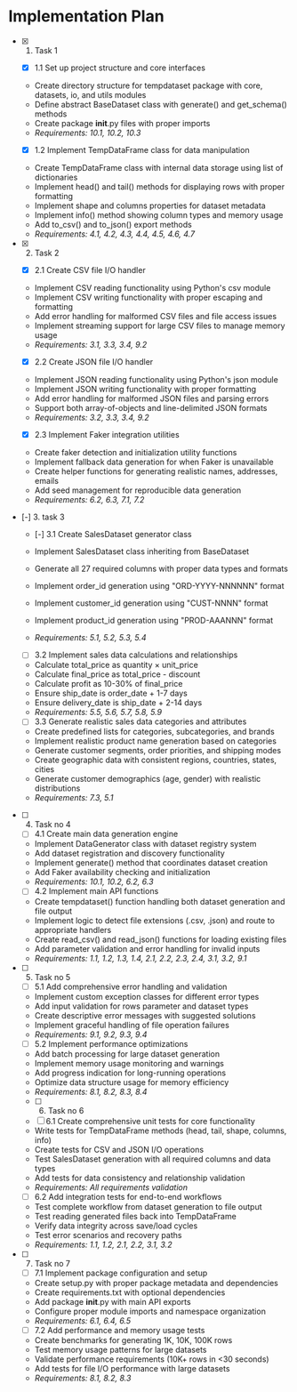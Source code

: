 # Implementation Plan
- [x] 1. Task 1



    - [x] 1.1 Set up project structure and core interfaces


    - Create directory structure for tempdataset package with core, datasets, io, and utils modules
    - Define abstract BaseDataset class with generate() and get_schema() methods
    - Create package __init__.py files with proper imports
    - _Requirements: 10.1, 10.2, 10.3_

    - [x] 1.2 Implement TempDataFrame class for data manipulation


    - Create TempDataFrame class with internal data storage using list of dictionaries
    - Implement head() and tail() methods for displaying rows with proper formatting
    - Implement shape and columns properties for dataset metadata
    - Implement info() method showing column types and memory usage
    - Add to_csv() and to_json() export methods
    - _Requirements: 4.1, 4.2, 4.3, 4.4, 4.5, 4.6, 4.7_

- [x] 2. Task 2



    - [x] 2.1 Create CSV file I/O handler


    - Implement CSV reading functionality using Python's csv module
    - Implement CSV writing functionality with proper escaping and formatting
    - Add error handling for malformed CSV files and file access issues
    - Implement streaming support for large CSV files to manage memory usage
    - _Requirements: 3.1, 3.3, 3.4, 9.2_

    - [x] 2.2 Create JSON file I/O handler


    - Implement JSON reading functionality using Python's json module
    - Implement JSON writing functionality with proper formatting
    - Add error handling for malformed JSON files and parsing errors
    - Support both array-of-objects and line-delimited JSON formats
    - _Requirements: 3.2, 3.3, 3.4, 9.2_

    - [x] 2.3 Implement Faker integration utilities


    - Create faker detection and initialization utility functions
    - Implement fallback data generation for when Faker is unavailable
    - Create helper functions for generating realistic names, addresses, emails
    - Add seed management for reproducible data generation
    - _Requirements: 6.2, 6.3, 7.1, 7.2_

- [-] 3. task 3


    - [-] 3.1 Create SalesDataset generator class

    - Implement SalesDataset class inheriting from BaseDataset
    - Generate all 27 required columns with proper data types and formats
    - Implement order_id generation using "ORD-YYYY-NNNNNN" format
    - Implement customer_id generation using "CUST-NNNN" format
    - Implement product_id generation using "PROD-AAANNN" format
    - _Requirements: 5.1, 5.2, 5.3, 5.4_

    - [ ] 3.2 Implement sales data calculations and relationships
    - Calculate total_price as quantity × unit_price
    - Calculate final_price as total_price - discount
    - Calculate profit as 10-30% of final_price
    - Ensure ship_date is order_date + 1-7 days
    - Ensure delivery_date is ship_date + 2-14 days
    - _Requirements: 5.5, 5.6, 5.7, 5.8, 5.9_

    - [ ] 3.3 Generate realistic sales data categories and attributes
    - Create predefined lists for categories, subcategories, and brands
    - Implement realistic product name generation based on categories
    - Generate customer segments, order priorities, and shipping modes
    - Create geographic data with consistent regions, countries, states, cities
    - Generate customer demographics (age, gender) with realistic distributions
    - _Requirements: 7.3, 5.1_

- [ ] 4. Task no 4
    - [ ] 4.1 Create main data generation engine
    - Implement DataGenerator class with dataset registry system
    - Add dataset registration and discovery functionality
    - Implement generate() method that coordinates dataset creation
    - Add Faker availability checking and initialization
    - _Requirements: 10.1, 10.2, 6.2, 6.3_

    - [ ] 4.2 Implement main API functions
    - Create tempdataset() function handling both dataset generation and file output
    - Implement logic to detect file extensions (.csv, .json) and route to appropriate handlers
    - Create read_csv() and read_json() functions for loading existing files
    - Add parameter validation and error handling for invalid inputs
    - _Requirements: 1.1, 1.2, 1.3, 1.4, 2.1, 2.2, 2.3, 2.4, 3.1, 3.2, 9.1_

- [ ] 5. Task no 5
    - [ ] 5.1 Add comprehensive error handling and validation
    - Implement custom exception classes for different error types
    - Add input validation for rows parameter and dataset types
    - Create descriptive error messages with suggested solutions
    - Implement graceful handling of file operation failures
    - _Requirements: 9.1, 9.2, 9.3, 9.4_

    - [ ] 5.2 Implement performance optimizations
    - Add batch processing for large dataset generation
    - Implement memory usage monitoring and warnings
    - Add progress indication for long-running operations
    - Optimize data structure usage for memory efficiency
    - _Requirements: 8.1, 8.2, 8.3, 8.4_

    - [ ] 6. Task no 6
    - [ ] 6.1 Create comprehensive unit tests for core functionality
    - Write tests for TempDataFrame methods (head, tail, shape, columns, info)
    - Create tests for CSV and JSON I/O operations
    - Test SalesDataset generation with all required columns and data types
    - Add tests for data consistency and relationship validation
    - _Requirements: All requirements validation_

    - [ ] 6.2 Add integration tests for end-to-end workflows
    - Test complete workflow from dataset generation to file output
    - Test reading generated files back into TempDataFrame
    - Verify data integrity across save/load cycles
    - Test error scenarios and recovery paths
    - _Requirements: 1.1, 1.2, 2.1, 2.2, 3.1, 3.2_

- [ ] 7. Task no 7
    - [ ] 7.1 Implement package configuration and setup
    - Create setup.py with proper package metadata and dependencies
    - Create requirements.txt with optional dependencies
    - Add package __init__.py with main API exports
    - Configure proper module imports and namespace organization
    - _Requirements: 6.1, 6.4, 6.5_

    - [ ] 7.2 Add performance and memory usage tests
    - Create benchmarks for generating 1K, 10K, 100K rows
    - Test memory usage patterns for large datasets
    - Validate performance requirements (10K+ rows in <30 seconds)
    - Add tests for file I/O performance with large datasets
    - _Requirements: 8.1, 8.2, 8.3_